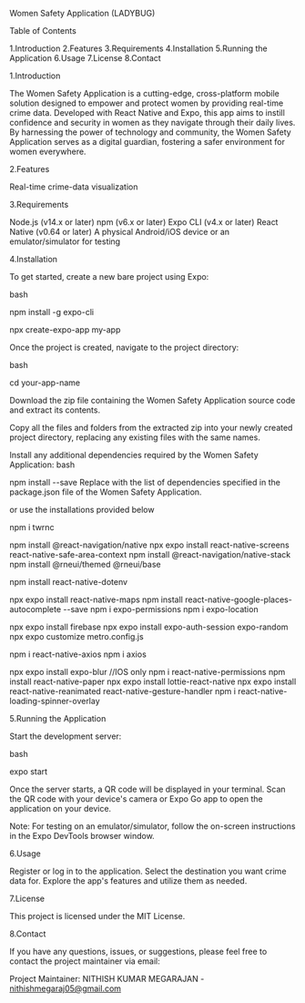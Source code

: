 Women Safety Application (LADYBUG)

Table of Contents

1.Introduction
2.Features
3.Requirements
4.Installation
5.Running the Application
6.Usage
7.License
8.Contact

1.Introduction

The Women Safety Application is a cutting-edge, cross-platform mobile solution designed to empower and protect women by providing real-time crime data. Developed with React Native and Expo, this app aims to instill confidence and security in women as they navigate through their daily lives. By harnessing the power of technology and community, the Women Safety Application serves as a digital guardian, fostering a safer environment for women everywhere.

2.Features

Real-time crime-data visualization

3.Requirements

Node.js (v14.x or later)
npm (v6.x or later)
Expo CLI (v4.x or later)
React Native (v0.64 or later)
A physical Android/iOS device or an emulator/simulator for testing

4.Installation

To get started, create a new bare project using Expo:

bash

npm install -g expo-cli

npx create-expo-app my-app

Once the project is created, navigate to the project directory:

bash

cd your-app-name

Download the zip file containing the Women Safety Application source code and extract its contents.

Copy all the files and folders from the extracted zip into your newly created project directory, replacing any existing files with the same names.

Install any additional dependencies required by the Women Safety Application:
bash

npm install --save <additional-dependencies>
Replace <additional-dependencies> with the list of dependencies specified in the package.json file of the Women Safety Application.

or use the installations provided below

npm i twrnc

npm install @react-navigation/native
npx expo install react-native-screens react-native-safe-area-context
npm install @react-navigation/native-stack
npm install @rneui/themed @rneui/base

npm install react-native-dotenv

npx expo install react-native-maps
npm install react-native-google-places-autocomplete --save
npm i expo-permissions
npm i expo-location

npx expo install firebase
npx expo install expo-auth-session expo-random
npx expo customize metro.config.js

npm i react-native-axios
npm i axios

npx expo install expo-blur //IOS only
npm i react-native-permissions
npm install react-native-paper
npx expo install lottie-react-native
npx expo install react-native-reanimated react-native-gesture-handler
npm i react-native-loading-spinner-overlay

5.Running the Application

Start the development server:

bash

expo start

Once the server starts, a QR code will be displayed in your terminal. Scan the QR code with your device's camera or Expo Go app to open the application on your device.

Note: For testing on an emulator/simulator, follow the on-screen instructions in the Expo DevTools browser window.

6.Usage

Register or log in to the application.
Select the destination you want crime data for.
Explore the app's features and utilize them as needed.

7.License

This project is licensed under the MIT License.

8.Contact

If you have any questions, issues, or suggestions, please feel free to contact the project maintainer via email:

Project Maintainer: NITHISH KUMAR MEGARAJAN - nithishmegaraj05@gmail.com
